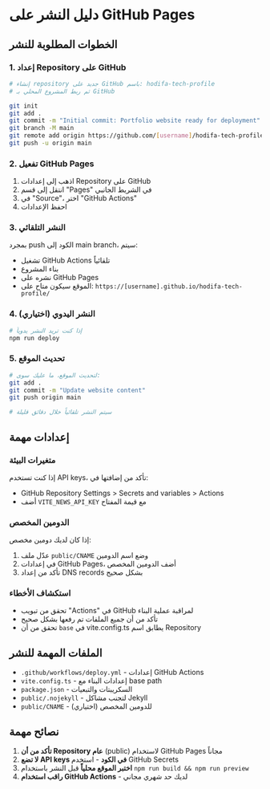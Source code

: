 # دليل النشر على GitHub Pages

## الخطوات المطلوبة للنشر

### 1. إعداد Repository على GitHub

```bash
# إنشاء repository جديد على GitHub باسم: hodifa-tech-profile
# ثم ربط المشروع المحلي بـ GitHub

git init
git add .
git commit -m "Initial commit: Portfolio website ready for deployment"
git branch -M main
git remote add origin https://github.com/[username]/hodifa-tech-profile.git
git push -u origin main
```

### 2. تفعيل GitHub Pages

1. اذهب إلى إعدادات Repository على GitHub
2. انتقل إلى قسم "Pages" في الشريط الجانبي
3. في "Source"، اختر "GitHub Actions"
4. احفظ الإعدادات

### 3. النشر التلقائي

بمجرد push الكود إلى main branch، سيتم:
- تشغيل GitHub Actions تلقائياً
- بناء المشروع
- نشره على GitHub Pages
- الموقع سيكون متاح على: `https://[username].github.io/hodifa-tech-profile/`

### 4. النشر اليدوي (اختياري)

```bash
# إذا كنت تريد النشر يدوياً
npm run deploy
```

### 5. تحديث الموقع

```bash
# لتحديث الموقع، ما عليك سوى:
git add .
git commit -m "Update website content"
git push origin main

# سيتم النشر تلقائياً خلال دقائق قليلة
```

## إعدادات مهمة

### متغيرات البيئة

إذا كنت تستخدم API keys، تأكد من إضافتها في:
- GitHub Repository Settings > Secrets and variables > Actions
- أضف `VITE_NEWS_API_KEY` مع قيمة المفتاح

### الدومين المخصص

إذا كان لديك دومين مخصص:
1. عدّل ملف `public/CNAME` وضع اسم الدومين
2. في إعدادات GitHub Pages، أضف الدومين المخصص
3. تأكد من إعداد DNS records بشكل صحيح

### استكشاف الأخطاء

- تحقق من تبويب "Actions" في GitHub لمراقبة عملية البناء
- تأكد من أن جميع الملفات تم رفعها بشكل صحيح
- تحقق من أن `base` في vite.config.ts يطابق اسم Repository

## الملفات المهمة للنشر

- `.github/workflows/deploy.yml` - إعدادات GitHub Actions
- `vite.config.ts` - إعدادات البناء مع base path
- `package.json` - السكريبتات والتبعيات
- `public/.nojekyll` - لتجنب مشاكل Jekyll
- `public/CNAME` - للدومين المخصص (اختياري)

## نصائح مهمة

1. **تأكد من أن Repository عام** (public) لاستخدام GitHub Pages مجاناً
2. **لا تضع API keys في الكود** - استخدم GitHub Secrets
3. **اختبر الموقع محلياً** قبل النشر باستخدام `npm run build && npm run preview`
4. **راقب استخدام GitHub Actions** - لديك حد شهري مجاني
